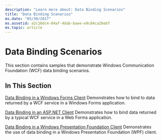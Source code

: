 ```yaml
---
description: "Learn more about: Data Binding Scenarios"
title: "Data Binding Scenarios"
ms.date: "03/30/2017"
ms.assetid: a2c10dc4-84af-4dab-baee-e9c84ca26ebf
ms.topic: article
---
```

# Data Binding Scenarios

This section contains samples that demonstrate Windows Communication Foundation (WCF) data binding scenarios.

## In This Section

 [Data Binding in a Windows Forms Client](data-binding-in-a-windows-forms-client.md)
Demonstrates how to bind to data returned by a WCF service in a Windows Forms application.

 [Data Binding in an ASP.NET Client](data-binding-in-an-aspnet-client.md)
Demonstrates how to bind data returned by a typical WCF service in a Web Forms application.

 [Data Binding in a Windows Presentation Foundation Client](data-binding-in-a-wpf-client.md)
Demonstrates the use of data binding in a Windows Presentation Foundation (WPF) client.
